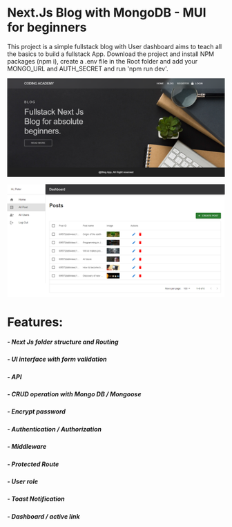 # Next.Js Blog with MongoDB - MUI for beginners
This project is a simple fullstack blog with User dashboard aims to teach all the basics to build a fullstack App.
Download the project and install NPM packages (npm i), create a .env file in the Root folder and add your MONGO_URL and AUTH_SECRET and run 'npm run dev'. 

![My Image](public/images/home.png)

![My Image](public/images/dashboard.png)

# Features:
##### - Next Js folder structure and Routing
##### - UI interface with form validation
##### - API
##### - CRUD operation  with Mongo DB / Mongoose
##### - Encrypt password
##### - Authentication / Authorization
##### - Middleware
##### - Protected Route
##### - User role
##### - Toast Notification
##### - Dashboard / active link













